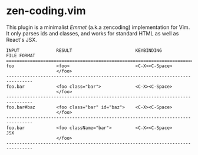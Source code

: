 # zen-coding.vim
This plugin is a minimalist _Emmet_ (a.k.a zencoding) implementation for Vim.
It only parses ids and classes, and works for standard HTML as well as React's
JSX.

```
INPUT              RESULT                        KEYBINDING          FILE FORMAT
================================================================================
foo                <foo>                         <C-X><C-Space>
                   </foo>
--------------------------------------------------------------------------------
foo.bar            <foo class="bar">             <C-X><C-Space>
                   </foo>
--------------------------------------------------------------------------------
foo.bar#baz        <foo class="bar" id="baz">    <C-X><C-Space>
                   </foo>
--------------------------------------------------------------------------------
foo.bar            <foo className="bar">         <C-X><C-Space>              JSX
                   </foo>
--------------------------------------------------------------------------------
```
